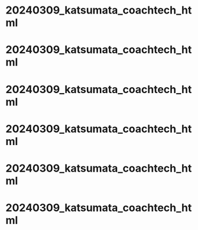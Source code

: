 # 20240309_katsumata_coachtech_html
# 20240309_katsumata_coachtech_html
# 20240309_katsumata_coachtech_html
# 20240309_katsumata_coachtech_html
# 20240309_katsumata_coachtech_html
# 20240309_katsumata_coachtech_html

